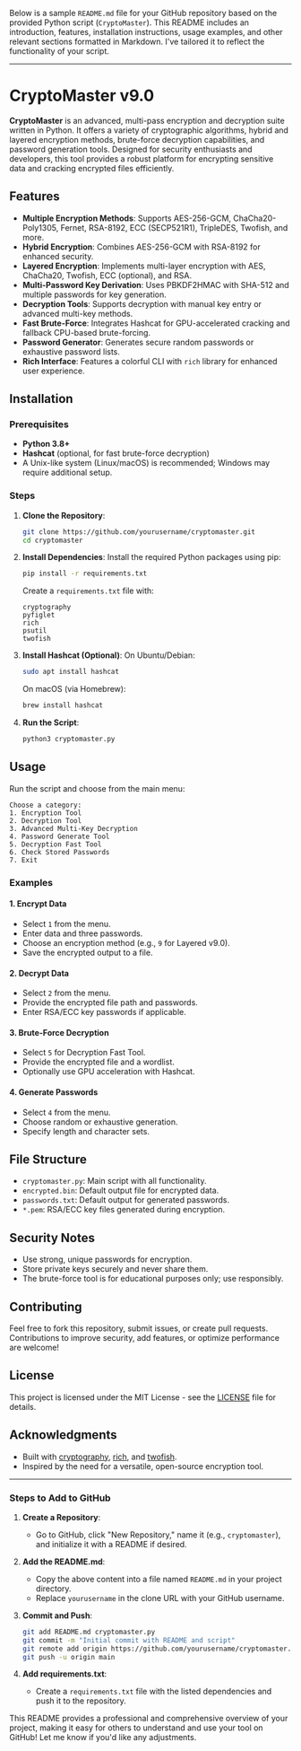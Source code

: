 Below is a sample `README.md` file for your GitHub repository based on the provided Python script (`CryptoMaster`). This README includes an introduction, features, installation instructions, usage examples, and other relevant sections formatted in Markdown. I've tailored it to reflect the functionality of your script.

---

# CryptoMaster v9.0

**CryptoMaster** is an advanced, multi-pass encryption and decryption suite written in Python. It offers a variety of cryptographic algorithms, hybrid and layered encryption methods, brute-force decryption capabilities, and password generation tools. Designed for security enthusiasts and developers, this tool provides a robust platform for encrypting sensitive data and cracking encrypted files efficiently.

## Features

- **Multiple Encryption Methods**: Supports AES-256-GCM, ChaCha20-Poly1305, Fernet, RSA-8192, ECC (SECP521R1), TripleDES, Twofish, and more.
- **Hybrid Encryption**: Combines AES-256-GCM with RSA-8192 for enhanced security.
- **Layered Encryption**: Implements multi-layer encryption with AES, ChaCha20, Twofish, ECC (optional), and RSA.
- **Multi-Password Key Derivation**: Uses PBKDF2HMAC with SHA-512 and multiple passwords for key generation.
- **Decryption Tools**: Supports decryption with manual key entry or advanced multi-key methods.
- **Fast Brute-Force**: Integrates Hashcat for GPU-accelerated cracking and fallback CPU-based brute-forcing.
- **Password Generator**: Generates secure random passwords or exhaustive password lists.
- **Rich Interface**: Features a colorful CLI with `rich` library for enhanced user experience.

## Installation

### Prerequisites
- **Python 3.8+**
- **Hashcat** (optional, for fast brute-force decryption)
- A Unix-like system (Linux/macOS) is recommended; Windows may require additional setup.

### Steps
1. **Clone the Repository**:
   ```bash
   git clone https://github.com/yourusername/cryptomaster.git
   cd cryptomaster
   ```

2. **Install Dependencies**:
   Install the required Python packages using pip:
   ```bash
   pip install -r requirements.txt
   ```
   Create a `requirements.txt` file with:
   ```
   cryptography
   pyfiglet
   rich
   psutil
   twofish
   ```

3. **Install Hashcat (Optional)**:
   On Ubuntu/Debian:
   ```bash
   sudo apt install hashcat
   ```
   On macOS (via Homebrew):
   ```bash
   brew install hashcat
   ```

4. **Run the Script**:
   ```bash
   python3 cryptomaster.py
   ```

## Usage

Run the script and choose from the main menu:

```plaintext
Choose a category:
1. Encryption Tool
2. Decryption Tool
3. Advanced Multi-Key Decryption
4. Password Generate Tool
5. Decryption Fast Tool
6. Check Stored Passwords
7. Exit
```

### Examples

#### 1. Encrypt Data
- Select `1` from the menu.
- Enter data and three passwords.
- Choose an encryption method (e.g., `9` for Layered v9.0).
- Save the encrypted output to a file.

#### 2. Decrypt Data
- Select `2` from the menu.
- Provide the encrypted file path and passwords.
- Enter RSA/ECC key passwords if applicable.

#### 3. Brute-Force Decryption
- Select `5` for Decryption Fast Tool.
- Provide the encrypted file and a wordlist.
- Optionally use GPU acceleration with Hashcat.

#### 4. Generate Passwords
- Select `4` from the menu.
- Choose random or exhaustive generation.
- Specify length and character sets.

## File Structure
- `cryptomaster.py`: Main script with all functionality.
- `encrypted.bin`: Default output file for encrypted data.
- `passwords.txt`: Default output for generated passwords.
- `*.pem`: RSA/ECC key files generated during encryption.

## Security Notes
- Use strong, unique passwords for encryption.
- Store private keys securely and never share them.
- The brute-force tool is for educational purposes only; use responsibly.

## Contributing
Feel free to fork this repository, submit issues, or create pull requests. Contributions to improve security, add features, or optimize performance are welcome!

## License
This project is licensed under the MIT License - see the [LICENSE](LICENSE) file for details.

## Acknowledgments
- Built with [cryptography](https://cryptography.io/), [rich](https://github.com/Textualize/rich), and [twofish](https://pypi.org/project/twofish/).
- Inspired by the need for a versatile, open-source encryption tool.

---

### Steps to Add to GitHub
1. **Create a Repository**:
   - Go to GitHub, click "New Repository," name it (e.g., `cryptomaster`), and initialize it with a README if desired.

2. **Add the README.md**:
   - Copy the above content into a file named `README.md` in your project directory.
   - Replace `yourusername` in the clone URL with your GitHub username.

3. **Commit and Push**:
   ```bash
   git add README.md cryptomaster.py
   git commit -m "Initial commit with README and script"
   git remote add origin https://github.com/yourusername/cryptomaster.git
   git push -u origin main
   ```

4. **Add requirements.txt**:
   - Create a `requirements.txt` file with the listed dependencies and push it to the repository.

This README provides a professional and comprehensive overview of your project, making it easy for others to understand and use your tool on GitHub! Let me know if you'd like any adjustments.
